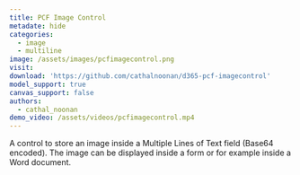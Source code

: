 ```yaml
---
title: PCF Image Control
metadate: hide
categories:
  - image
  - multiline
image: /assets/images/pcfimagecontrol.png
visit: 
download: 'https://github.com/cathalnoonan/d365-pcf-imagecontrol'
model_support: true
canvas_support: false
authors:
  - cathal_noonan
demo_video: /assets/videos/pcfimagecontrol.mp4
---
```

A control to store an image inside a Multiple Lines of Text field (Base64 encoded). The image can be displayed inside a form or for example inside a Word document.
